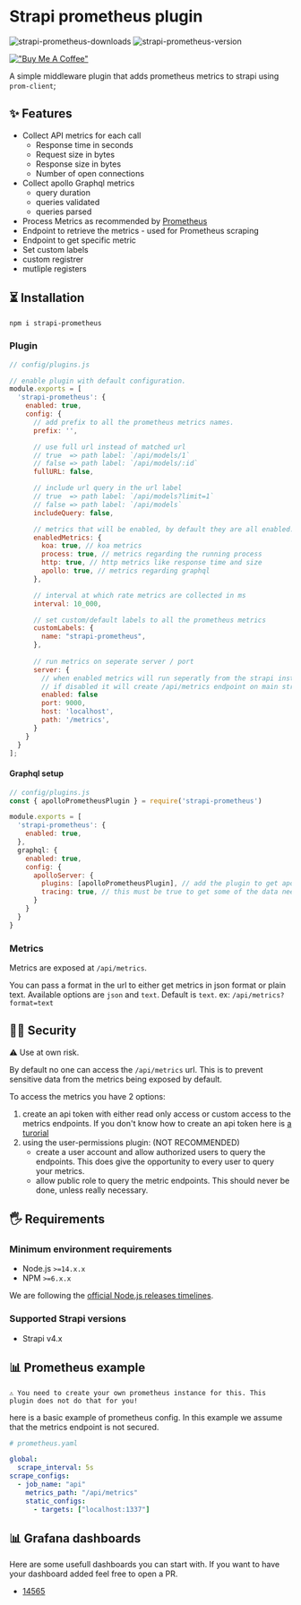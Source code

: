 # Strapi prometheus plugin

![strapi-prometheus-downloads](https://img.shields.io/npm/dt/strapi-prometheus.svg?maxAge=3600)
![strapi-prometheus-version](https://img.shields.io/npm/v/strapi-prometheus?maxAge=3600)

[!["Buy Me A Coffee"](https://www.buymeacoffee.com/assets/img/custom_images/orange_img.png)](https://www.buymeacoffee.com/xanderd)

A simple middleware plugin that adds prometheus metrics to strapi using `prom-client`;

## ✨ Features

- Collect API metrics for each call
  - Response time in seconds
  - Request size in bytes
  - Response size in bytes
  - Number of open connections
- Collect apollo Graphql metrics
  - query duration
  - queries validated
  - queries parsed
- Process Metrics as recommended by [Prometheus](https://prometheus.io/docs/instrumenting/writing_clientlibs/#standard-and-runtime-collectors)
- Endpoint to retrieve the metrics - used for Prometheus scraping
- Endpoint to get specific metric
- Set custom labels
- custom registrer
- mutliple registers

## ⏳ Installation

```bash
npm i strapi-prometheus
```

### Plugin

```js
// config/plugins.js

// enable plugin with default configuration.
module.exports = [
  'strapi-prometheus': {
    enabled: true,
    config: {
      // add prefix to all the prometheus metrics names.
      prefix: '',

      // use full url instead of matched url
      // true  => path label: `/api/models/1`
      // false => path label: `/api/models/:id`
      fullURL: false,

      // include url query in the url label
      // true  => path label: `/api/models?limit=1`
      // false => path label: `/api/models`
      includeQuery: false,

      // metrics that will be enabled, by default they are all enabled.
      enabledMetrics: {
        koa: true, // koa metrics
        process: true, // metrics regarding the running process
        http: true, // http metrics like response time and size
        apollo: true, // metrics regarding graphql
      },

      // interval at which rate metrics are collected in ms
      interval: 10_000,

      // set custom/default labels to all the prometheus metrics
      customLabels: {
        name: "strapi-prometheus",
      },
      
      // run metrics on seperate server / port
      server: {
        // when enabled metrics will run seperatly from the strapi instance. It will still go up / down with strapi
        // if disabled it will create /api/metrics endpoint on main strapi instance
        enabled: false
        port: 9000,
        host: 'localhost',
        path: '/metrics',
      }
    }
  }
];
```

#### Graphql setup

```js
// config/plugins.js
const { apolloPrometheusPlugin } = require('strapi-prometheus')

module.exports = [
  'strapi-prometheus': {
    enabled: true,
  },
  graphql: {
    enabled: true,
    config: {
      apolloServer: {
        plugins: [apolloPrometheusPlugin], // add the plugin to get apollo metrics
        tracing: true, // this must be true to get some of the data needed to create the metrics
      }
    }
  }
}

```

### Metrics

Metrics are exposed at `/api/metrics`.

You can pass a format in the url to either get metrics in json format or plain text. Available options are `json` and `text`. Default is `text`. ex: `/api/metrics?format=text`

## 👮‍♀️ Security

⚠️ Use at own risk.

By default no one can access the `/api/metrics` url. This is to prevent sensitive data from the metrics being exposed by default.

To access the metrics you have 2 options:

1. create an api token with either read only access or custom access to the metrics endpoints. If you don't know how to create an api token here is [a turorial](https://www.youtube.com/watch?v=dVQKqZYWyv4)
2. using the user-permissions plugin: (NOT RECOMMENDED)
    - create a user account and allow authorized users to query the endpoints. This does give the opportunity to every user to query your metrics.
    - allow public role to query the metric endpoints. This should never be done, unless really necessary.

## 🖐 Requirements

### Minimum environment requirements

- Node.js `>=14.x.x`
- NPM `>=6.x.x`

We are following the [official Node.js releases timelines](https://nodejs.org/en/about/releases/).

### Supported Strapi versions

- Strapi v4.x

## 📊 Prometheus example

`⚠️ You need to create your own prometheus instance for this. This plugin does not do that for you!`

here is a basic example of prometheus config. In this example we assume that the metrics endpoint is not secured.

```yml
# prometheus.yaml

global:
  scrape_interval: 5s
scrape_configs:
  - job_name: "api"
    metrics_path: "/api/metrics"
    static_configs:
      - targets: ["localhost:1337"]
```

## 📊 Grafana dashboards

Here are some usefull dashboards you can start with. If you want to have your dashboard added feel free to open a PR.

- [14565](https://grafana.com/grafana/dashboards/14565)
